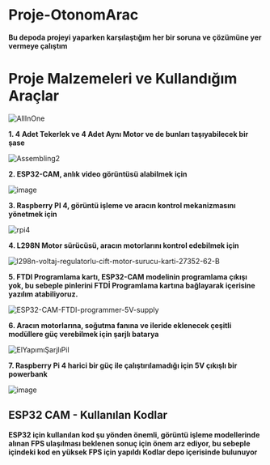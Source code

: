 # Proje-OtonomArac
 
**Bu depoda projeyi yaparken karşılaştığım her bir soruna ve çözümüne yer vermeye çalıştım**

# Proje Malzemeleri ve Kullandığım Araçlar

![AllInOne](https://user-images.githubusercontent.com/80072131/128005403-8fd966f7-5775-43d9-9e8d-3e968db9c4f5.jpg)

**1. 4 Adet Tekerlek ve 4 Adet Aynı Motor ve de bunları taşıyabilecek bir şase**

![Assembling2](https://user-images.githubusercontent.com/80072131/128005931-70a7b321-ec60-4876-b8b0-87bcebe70b10.jpg)

**2. ESP32-CAM, anlık video görüntüsü alabilmek için**

![image](https://user-images.githubusercontent.com/80072131/128006070-f3ad16a5-b747-4c63-b7bb-8c299a307f82.png)

**3. Raspberry PI 4, görüntü işleme ve aracın kontrol mekanizmasını yönetmek için**

![rpi4](https://user-images.githubusercontent.com/80072131/128006646-8b8670ad-a408-40d5-8d67-5edc152e84a4.jpg)

**4. L298N Motor sürücüsü, aracın motorlarını kontrol edebilmek için**

![l298n-voltaj-regulatorlu-cift-motor-surucu-karti-27352-62-B](https://user-images.githubusercontent.com/80072131/128007230-3bf93ff8-fdf1-4a61-b977-f00a30c55b95.jpg)

**5. FTDI Programlama kartı, ESP32-CAM modelinin programlama çıkışı yok, bu sebeple pinlerini FTDİ Programlama kartına bağlayarak içerisine yazılım atabiliyoruz.**

![ESP32-CAM-FTDI-programmer-5V-supply](https://user-images.githubusercontent.com/80072131/128007477-a4263771-8cc7-4716-b23d-026950997a9c.png)

**6. Aracın motorlarına, soğutma fanına ve ileride eklenecek çeşitli modüllere güç verebilmek için şarjlı batarya**

![ElYapımıŞarjlıPil](https://user-images.githubusercontent.com/80072131/128008707-af9c9a9a-469c-46b1-b809-a736608f9c94.jpg)

**7. Raspberry Pi 4 harici bir güç ile çalıştırılamadığı için 5V çıkışlı bir powerbank**

![image](https://user-images.githubusercontent.com/80072131/128009137-be14a063-73b6-4feb-9fbd-05c619023ef9.png)


## ESP32 CAM - Kullanılan Kodlar

**ESP32 için kullanılan kod şu yönden önemli, görüntü işleme modellerinde alınan FPS ulaşılması beklenen sonuç için önem arz ediyor, bu sebeple içindeki kod en yüksek FPS için yapıldı** 
**Kodlar depo içerisinde bulunuyor**









